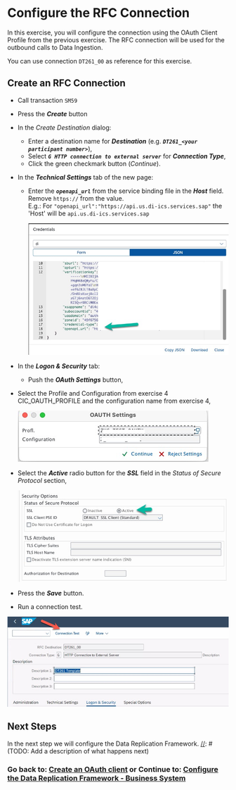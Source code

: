 # Configure the RFC Connection

In this exercise, you will configure the connection using the OAuth Client Profile from the previous exercise. 
The RFC connection will be used for the outbound calls to Data Ingestion.

You can use connection `DT261_00` as reference for this exercise.

[//]: # (TODO: Fix this heading)

## Create an RFC Connection

* Call transaction `SM59`

* Press the ***Create*** button

* In the *Create Destination* dialog:
   - Enter a destination name for ***Destination*** (e.g. ***`DT261_<your participant number>`***), 
   - Select ***`G HTTP connection to external server`*** for ***Connection Type***, 
   - Click the green checkmark button (*Continue*).

* In the ***Technical Settings*** tab of the new page:
   - Enter the ***`openapi_url`*** from the service binding file in the ***Host*** field. Remove `https://` from the value.<br>E.g.: For `"openapi_url":"https://api.us.di-ics.services.sap"` the 'Host' will be `api.us.di-ics.services.sap`

      ![](images/EX5_1.jpg)

* In the ***Logon & Security*** tab:
   - Push the ***OAuth Settings*** button, 

[//]: # (TODO: Needs name)
   - Select the Profile and Configuration from exercise 4 CIC_OAUTH_PROFILE and the configuration name from exercise 4, 

      ![](images/EX5_2.jpg)

   - Select the ***Active*** radio button for the ***SSL*** field in the *Status of Secure Protocol* section, 

      ![](images/EX5_3.jpg)

   - Press the ***Save*** button.

   - Run a connection test.

   ![](images/EX5_4.jpg)

  

## Next Steps
In the next step we will configure the Data Replication Framework.
[//]: # (TODO: Add a description of what happens next)

### Go back to: [**Create an OAuth client**](../ex4/README.md) or Continue to: [**Configure the Data Replication Framework - Business System**](../ex6/README.md)
